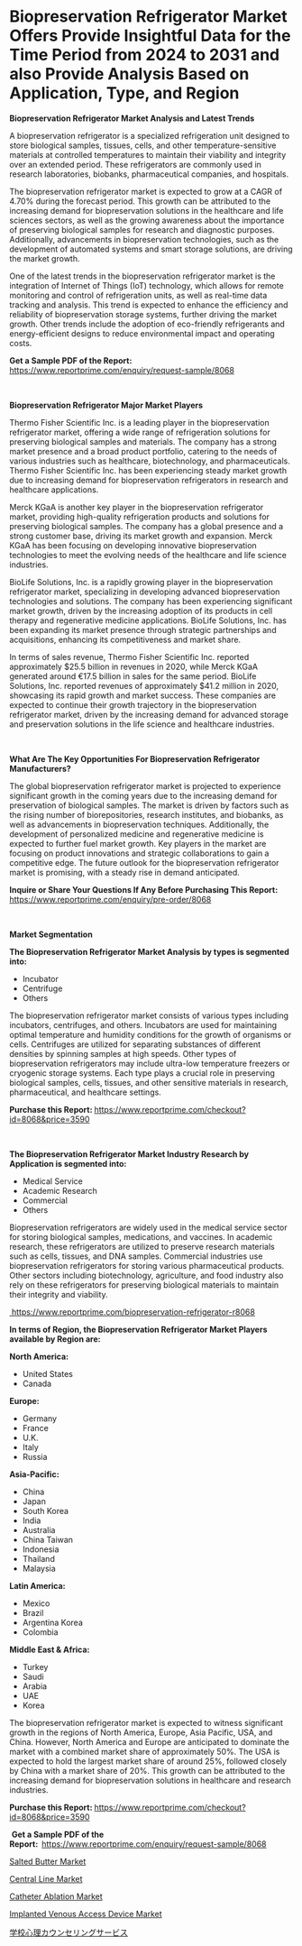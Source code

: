 <p><h1>Biopreservation Refrigerator Market Offers Provide Insightful Data for the Time Period from 2024 to 2031 and also Provide Analysis Based on Application, Type, and Region</h1></p><p><strong>Biopreservation Refrigerator Market Analysis and Latest Trends</strong></p>
<p><p>A biopreservation refrigerator is a specialized refrigeration unit designed to store biological samples, tissues, cells, and other temperature-sensitive materials at controlled temperatures to maintain their viability and integrity over an extended period. These refrigerators are commonly used in research laboratories, biobanks, pharmaceutical companies, and hospitals.</p><p>The biopreservation refrigerator market is expected to grow at a CAGR of 4.70% during the forecast period. This growth can be attributed to the increasing demand for biopreservation solutions in the healthcare and life sciences sectors, as well as the growing awareness about the importance of preserving biological samples for research and diagnostic purposes. Additionally, advancements in biopreservation technologies, such as the development of automated systems and smart storage solutions, are driving the market growth.</p><p>One of the latest trends in the biopreservation refrigerator market is the integration of Internet of Things (IoT) technology, which allows for remote monitoring and control of refrigeration units, as well as real-time data tracking and analysis. This trend is expected to enhance the efficiency and reliability of biopreservation storage systems, further driving the market growth. Other trends include the adoption of eco-friendly refrigerants and energy-efficient designs to reduce environmental impact and operating costs.</p></p>
<p><strong>Get a Sample PDF of the Report:&nbsp;</strong> <a href="https://www.reportprime.com/enquiry/request-sample/8068">https://www.reportprime.com/enquiry/request-sample/8068</a></p>
<p>&nbsp;</p>
<p><strong>Biopreservation Refrigerator Major Market Players</strong></p>
<p><p>Thermo Fisher Scientific Inc. is a leading player in the biopreservation refrigerator market, offering a wide range of refrigeration solutions for preserving biological samples and materials. The company has a strong market presence and a broad product portfolio, catering to the needs of various industries such as healthcare, biotechnology, and pharmaceuticals. Thermo Fisher Scientific Inc. has been experiencing steady market growth due to increasing demand for biopreservation refrigerators in research and healthcare applications.</p><p>Merck KGaA is another key player in the biopreservation refrigerator market, providing high-quality refrigeration products and solutions for preserving biological samples. The company has a global presence and a strong customer base, driving its market growth and expansion. Merck KGaA has been focusing on developing innovative biopreservation technologies to meet the evolving needs of the healthcare and life science industries.</p><p>BioLife Solutions, Inc. is a rapidly growing player in the biopreservation refrigerator market, specializing in developing advanced biopreservation technologies and solutions. The company has been experiencing significant market growth, driven by the increasing adoption of its products in cell therapy and regenerative medicine applications. BioLife Solutions, Inc. has been expanding its market presence through strategic partnerships and acquisitions, enhancing its competitiveness and market share.</p><p>In terms of sales revenue, Thermo Fisher Scientific Inc. reported approximately $25.5 billion in revenues in 2020, while Merck KGaA generated around €17.5 billion in sales for the same period. BioLife Solutions, Inc. reported revenues of approximately $41.2 million in 2020, showcasing its rapid growth and market success. These companies are expected to continue their growth trajectory in the biopreservation refrigerator market, driven by the increasing demand for advanced storage and preservation solutions in the life science and healthcare industries.</p></p>
<p>&nbsp;</p>
<p><strong>What Are The Key Opportunities For Biopreservation Refrigerator Manufacturers?</strong></p>
<p><p>The global biopreservation refrigerator market is projected to experience significant growth in the coming years due to the increasing demand for preservation of biological samples. The market is driven by factors such as the rising number of biorepositories, research institutes, and biobanks, as well as advancements in biopreservation techniques. Additionally, the development of personalized medicine and regenerative medicine is expected to further fuel market growth. Key players in the market are focusing on product innovations and strategic collaborations to gain a competitive edge. The future outlook for the biopreservation refrigerator market is promising, with a steady rise in demand anticipated.</p></p>
<p><strong>Inquire or Share Your Questions If Any Before Purchasing This Report:</strong> <a href="https://www.reportprime.com/enquiry/pre-order/8068">https://www.reportprime.com/enquiry/pre-order/8068</a></p>
<p>&nbsp;</p>
<p><strong>Market Segmentation</strong></p>
<p><strong>The Biopreservation Refrigerator Market Analysis by types is segmented into:</strong></p>
<p><ul><li>Incubator</li><li>Centrifuge</li><li>Others</li></ul></p>
<p><p>The biopreservation refrigerator market consists of various types including incubators, centrifuges, and others. Incubators are used for maintaining optimal temperature and humidity conditions for the growth of organisms or cells. Centrifuges are utilized for separating substances of different densities by spinning samples at high speeds. Other types of biopreservation refrigerators may include ultra-low temperature freezers or cryogenic storage systems. Each type plays a crucial role in preserving biological samples, cells, tissues, and other sensitive materials in research, pharmaceutical, and healthcare settings.</p></p>
<p><strong>Purchase this Report:&nbsp;</strong><a href="https://www.reportprime.com/checkout?id=8068&price=3590">https://www.reportprime.com/checkout?id=8068&price=3590</a></p>
<p>&nbsp;</p>
<p><strong>The Biopreservation Refrigerator Market Industry Research by Application is segmented into:</strong></p>
<p><ul><li>Medical Service</li><li>Academic Research</li><li>Commercial</li><li>Others</li></ul></p>
<p><p>Biopreservation refrigerators are widely used in the medical service sector for storing biological samples, medications, and vaccines. In academic research, these refrigerators are utilized to preserve research materials such as cells, tissues, and DNA samples. Commercial industries use biopreservation refrigerators for storing various pharmaceutical products. Other sectors including biotechnology, agriculture, and food industry also rely on these refrigerators for preserving biological materials to maintain their integrity and viability.</p></p>
<p><a href="https://www.reportprime.com/biopreservation-refrigerator-r8068">&nbsp;https://www.reportprime.com/biopreservation-refrigerator-r8068</a></p>
<p><strong>In terms of Region, the Biopreservation Refrigerator Market Players available by Region are:</strong></p>
<p>
    <p> <strong> North America: </strong>
        <ul>
            <li>United States</li>
            <li>Canada</li>
        </ul>
        </p> 
    <p> <strong> Europe: </strong>
        <ul>
            <li>Germany</li>
            <li>France</li>
            <li>U.K.</li>
            <li>Italy</li>
            <li>Russia</li>
        </ul>
        </p> 
    <p> <strong> Asia-Pacific: </strong>
        <ul>
            <li>China</li>
            <li>Japan</li>
            <li>South Korea</li>
            <li>India</li>
            <li>Australia</li>
            <li>China Taiwan</li>
            <li>Indonesia</li>
            <li>Thailand</li>
            <li>Malaysia</li>
        </ul>
        </p> 
    <p> <strong> Latin America: </strong>
        <ul>
            <li>Mexico</li>
            <li>Brazil</li>
            <li>Argentina Korea</li>
            <li>Colombia</li>
        </ul>
        </p> 
    <p> <strong> Middle East & Africa: </strong>
        <ul>
            <li>Turkey</li>
            <li>Saudi</li>
            <li>Arabia</li>
            <li>UAE</li>
            <li>Korea</li>
        </ul>
    </p>
    </p>
<p><p>The biopreservation refrigerator market is expected to witness significant growth in the regions of North America, Europe, Asia Pacific, USA, and China. However, North America and Europe are anticipated to dominate the market with a combined market share of approximately 50%. The USA is expected to hold the largest market share of around 25%, followed closely by China with a market share of 20%. This growth can be attributed to the increasing demand for biopreservation solutions in healthcare and research industries.</p></p>
<p><strong>Purchase this Report: </strong><a href="https://www.reportprime.com/checkout?id=8068&price=3590">https://www.reportprime.com/checkout?id=8068&price=3590</a></p>
<p>&nbsp;<strong>Get a Sample PDF of the Report:&nbsp;&nbsp;</strong><a href="https://www.reportprime.com/enquiry/request-sample/8068">https://www.reportprime.com/enquiry/request-sample/8068</a></p>
<p><strong></strong></p>
<p><p><a href="https://www.linkedin.com/pulse/evaluating-global-salted-butter-market-trends-growth-opportunities-7dr4c?trackingId=i0fM8CcAWG7uFfnxDMhFFQ%3D%3D">Salted Butter Market</a></p><p><a href="https://github.com/Glendatilghmankmgz0rbhwpy/Market-Research-Report-List-4/blob/main/central-line-market.md">Central Line Market</a></p><p><a href="https://github.com/ZackaryHalvorson2023/Market-Research-Report-List-2/blob/main/catheter-ablation-market.md">Catheter Ablation Market</a></p><p><a href="https://github.com/DeonteStanton2023/Market-Research-Report-List-2/blob/main/implanted-venous-access-device-market.md">Implanted Venous Access Device Market</a></p><p><a href="https://medium.com/@gusbarrows/%E3%82%B0%E3%83%AD%E3%83%BC%E3%83%90%E3%83%AB%E5%AD%A6%E6%A0%A1%E5%BF%83%E7%90%86%E3%82%AB%E3%82%A6%E3%83%B3%E3%82%BB%E3%83%AA%E3%83%B3%E3%82%B0%E3%82%B5%E3%83%BC%E3%83%93%E3%82%B9%E3%81%AE%E5%B8%82%E5%A0%B4%E3%82%B7%E3%82%A7%E3%82%A2%E3%81%A8%E6%88%90%E9%95%B7%E6%A9%9F%E4%BC%9A-%E5%B8%82%E5%A0%B4%E8%A6%8F%E6%A8%A1%E3%81%AF-2024%E5%B9%B4%E3%81%8B%E3%82%892031%E5%B9%B4%E3%81%BE%E3%81%A7%E3%81%AE%E6%9C%9F%E9%96%93%E3%81%AB%E5%B9%B4%E5%B9%B3%E5%9D%87%E6%88%90%E9%95%B7%E7%8E%8713-1-%E3%81%A7%E6%8B%A1%E5%A4%A7%E3%81%97%E3%81%A6%E3%81%84%E3%81%BE%E3%81%99-2856a723e4a4">学校心理カウンセリングサービス</a></p></p>